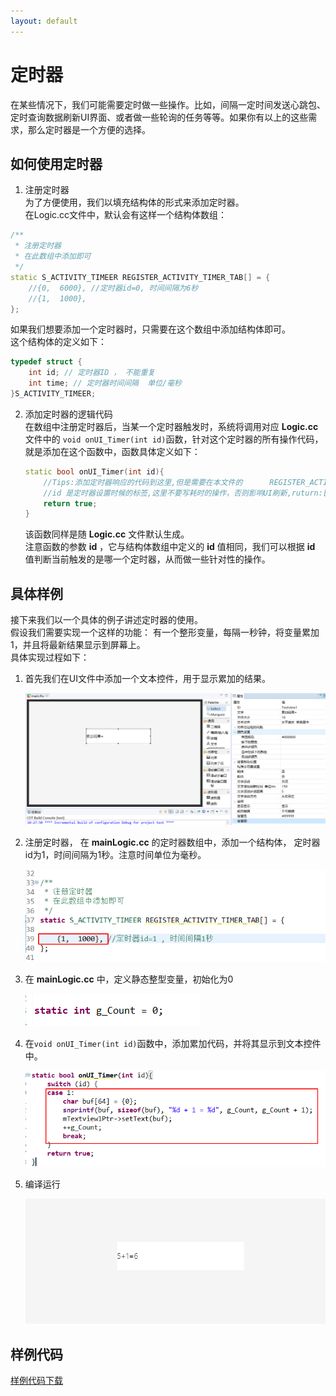 ```yaml
---
layout: default
---
```

# <span id = "timer">定时器</span>
在某些情况下，我们可能需要定时做一些操作。比如，间隔一定时间发送心跳包、定时查询数据刷新UI界面、或者做一些轮询的任务等等。如果你有以上的这些需求，那么定时器是一个方便的选择。
## 如何使用定时器
1. 注册定时器  
   为了方便使用，我们以填充结构体的形式来添加定时器。  
在Logic.cc文件中，默认会有这样一个结构体数组：  
```c++
/**
 * 注册定时器
 * 在此数组中添加即可
 */
static S_ACTIVITY_TIMEER REGISTER_ACTIVITY_TIMER_TAB[] = {
	//{0,  6000}, //定时器id=0, 时间间隔为6秒
	//{1,  1000},
};
```
如果我们想要添加一个定时器时，只需要在这个数组中添加结构体即可。  
这个结构体的定义如下：
```c++
typedef struct {
	int id; // 定时器ID ， 不能重复
	int time; // 定时器时间间隔  单位/毫秒
}S_ACTIVITY_TIMEER;
```
2. 添加定时器的逻辑代码  
   在数组中注册定时器后，当某一个定时器触发时，系统将调用对应 **Logic.cc** 文件中的 `void onUI_Timer(int id)`函数，针对这个定时器的所有操作代码，就是添加在这个函数中，函数具体定义如下：  
   ```c++
   static bool onUI_Timer(int id){
       //Tips:添加定时器响应的代码到这里,但是需要在本文件的      REGISTER_ACTIVITY_TIMER_TAB 数组中 注册
       //id 是定时器设置时候的标签,这里不要写耗时的操作，否则影响UI刷新,ruturn:[true] 继续运行定时器;[false] 停止运行当前定时器
       return true;
   }
   ```
   该函数同样是随 **Logic.cc** 文件默认生成。  
   注意函数的参数 **id** ，它与结构体数组中定义的 **id** 值相同，我们可以根据 **id** 值判断当前触发的是哪一个定时器，从而做一些针对性的操作。
   
##  具体样例  
接下来我们以一个具体的例子讲述定时器的使用。  
假设我们需要实现一个这样的功能： 有一个整形变量，每隔一秒钟，将变量累加1，并且将最新结果显示到屏幕上。    
具体实现过程如下：
1. 首先我们在UI文件中添加一个文本控件，用于显示累加的结果。    

    ![](assets/timer/example_text.png)  
2. 注册定时器， 在 **mainLogic.cc** 的定时器数组中，添加一个结构体， 定时器id为1，时间间隔为1秒。注意时间单位为毫秒。

    ![](assets/timer/example_struct.png)
    
3. 在 **mainLogic.cc** 中，定义静态整型变量，初始化为0   
    
    ![](assets/timer/example_cout.png)  
4. 在`void onUI_Timer(int id)`函数中，添加累加代码，并将其显示到文本控件中。  
    
    ![](assets/timer/example_timer.png)
5. 编译运行   
    
    ![](assets/timer/example_preview.png)  

## 样例代码  
 [样例代码下载](demo_download#demo_download)  
 